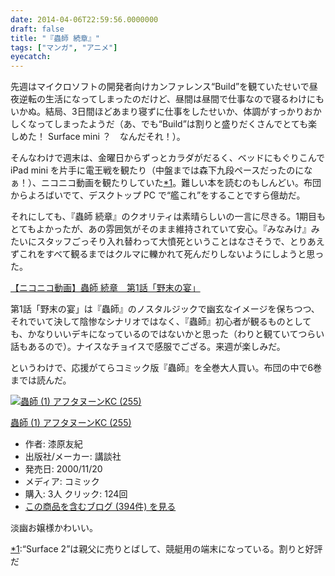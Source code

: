 ```yaml
---
date: 2014-04-06T22:59:56.0000000
draft: false
title: "『蟲師 続章』"
tags: ["マンガ", "アニメ"]
eyecatch: 
---
```

<p>先週はマイクロソフトの開発者向けカンファレンス“Build”を観ていたせいで昼夜逆転の生活になってしまったのだけど、昼間は昼間で仕事なので寝るわけにもいかぬ。結局、3日間ほどあまり寝ずに仕事をしたせいか、体調がすっかりおかしくなってしまったようだ（あ、でも“Build”は割りと盛りだくさんでとても楽しめた！ Surface mini ？　なんだそれ！）。</p><p>そんなわけで週末は、金曜日からずっとカラダがだるく、ベッドにもぐりこんで iPad mini を片手に電王戦を観たり（中盤までは森下九段ペースだったのになぁ！）、ニコニコ動画を観たりしていた<a href="#f1" name="fn1" title="“Surface 2”は親父に売りとばして、競艇用の端末になっている。割りと好評だ">*1</a>。難しい本を読むのもしんどい。布団からよろばいでて、デスクトップ PC で“艦これ”をすることですら億劫だ。</p><p>それにしても、『蟲師 続章』のクオリティは素晴らしいの一言に尽きる。1期目もとてもよかったが、あの雰囲気がそのまま維持されていて安心。『みなみけ』みたいにスタッフごっそり入れ替わって大憤死ということはなさそうで、とりあえずこれをすべて観るまではクルマに轢かれて死んだりしないようにしようと思った。</p><p><script type="text/javascript" src="http://ext.nicovideo.jp/thumb_watch/1396595218?w=490&h=307"></script><noscript><a href="http://www.nicovideo.jp/watch/1396595218">【ニコニコ動画】蟲師 続章　第1話「野末の宴」</a></noscript></p><p>第1話「野末の宴」は『蟲師』のノスタルジックで幽玄なイメージを保ちつつ、それでいて決して陰惨なシナリオではなく、『蟲師』初心者が観るものとしても、かなりいいデキになっているのではないかと思った（わりと観ていてつらい話もあるので）。ナイスなチョイスで感服でござる。来週が楽しみだ。</p><p>というわけで、応援がてらコミック版『蟲師』を全巻大人買い。布団の中で6巻までは読んだ。</p><p><div class="hatena-asin-detail"><a href="http://www.amazon.co.jp/exec/obidos/ASIN/4063142558/bestylesnet-22/"><img src="http://ecx.images-amazon.com/images/I/21WJ9A2A3CL._SL160_.jpg" class="hatena-asin-detail-image" alt="蟲師 (1)  アフタヌーンKC (255)" title="蟲師 (1)  アフタヌーンKC (255)"></a><div class="hatena-asin-detail-info"><p class="hatena-asin-detail-title"><a href="http://www.amazon.co.jp/exec/obidos/ASIN/4063142558/bestylesnet-22/">蟲師 (1)  アフタヌーンKC (255)</a></p><ul><li><span class="hatena-asin-detail-label">作者:</span> 漆原友紀</li><li><span class="hatena-asin-detail-label">出版社/メーカー:</span> 講談社</li><li><span class="hatena-asin-detail-label">発売日:</span> 2000/11/20</li><li><span class="hatena-asin-detail-label">メディア:</span> コミック</li><li><span class="hatena-asin-detail-label">購入</span>: 3人 <span class="hatena-asin-detail-label">クリック</span>: 124回</li><li><a href="http://d.hatena.ne.jp/asin/4063142558/bestylesnet-22" target="_blank">この商品を含むブログ (394件) を見る</a></li></ul></div><div class="hatena-asin-detail-foot"></div></div></p><p>淡幽お嬢様かわいい。</p>
<div class="footnote">
<p class="footnote"><a href="#fn1" name="f1" class="footnote-number">*1</a><span class="footnote-delimiter">:</span><span class="footnote-text">“Surface 2”は親父に売りとばして、競艇用の端末になっている。割りと好評だ</span></p>
</div>